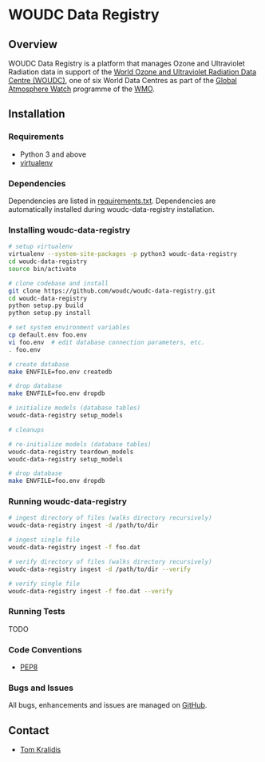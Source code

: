 # WOUDC Data Registry

## Overview

WOUDC Data Registry is a platform that manages Ozone and Ultraviolet
Radiation data in support of the [World Ozone and Ultraviolet Radiation Data
Centre (WOUDC)](http://woudc.org), one of six World Data Centres as part of
the [Global Atmosphere Watch](http://www.wmo.int/gaw) programme of the
[WMO](http://www.wmo.int).


## Installation

### Requirements
- Python 3 and above
- [virtualenv](https://virtualenv.pypa.io/)

### Dependencies
Dependencies are listed in [requirements.txt](requirements.txt). Dependencies
are automatically installed during woudc-data-registry installation.

### Installing woudc-data-registry

```bash
# setup virtualenv
virtualenv --system-site-packages -p python3 woudc-data-registry
cd woudc-data-registry
source bin/activate

# clone codebase and install
git clone https://github.com/woudc/woudc-data-registry.git
cd woudc-data-registry
python setup.py build
python setup.py install

# set system environment variables
cp default.env foo.env
vi foo.env  # edit database connection parameters, etc.
. foo.env

# create database
make ENVFILE=foo.env createdb

# drop database
make ENVFILE=foo.env dropdb

# initialize models (database tables)
woudc-data-registry setup_models

# cleanups

# re-initialize models (database tables)
woudc-data-registry teardown_models
woudc-data-registry setup_models

# drop database
make ENVFILE=foo.env dropdb

```

### Running woudc-data-registry

```bash
# ingest directory of files (walks directory recursively)
woudc-data-registry ingest -d /path/to/dir

# ingest single file
woudc-data-registry ingest -f foo.dat

# verify directory of files (walks directory recursively)
woudc-data-registry ingest -d /path/to/dir --verify

# verify single file
woudc-data-registry ingest -f foo.dat --verify

```

### Running Tests
TODO

### Code Conventions

* [PEP8](https://www.python.org/dev/peps/pep-0008)

### Bugs and Issues

All bugs, enhancements and issues are managed on [GitHub](https://github.com/woudc/woudc-data-registry/issues).

## Contact

* [Tom Kralidis](https://github.com/tomkralidis)
